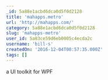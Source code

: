 ```yaml
---
_id: 5a88e1acbd6dca0d5f0d2128
title: 'mahapps.metro'
url: 'http://mahapps.com/'
category: 5a88e1acbd6dca0d5f0d2128
slug: 'mahapps-metro'
user_id: 5a83ce59d6eb0005c4ecda2c
username: 'bill-s'
createdOn: '2016-12-04T00:57:35.000Z'
tags: []
---
```


a UI toolkit for WPF
